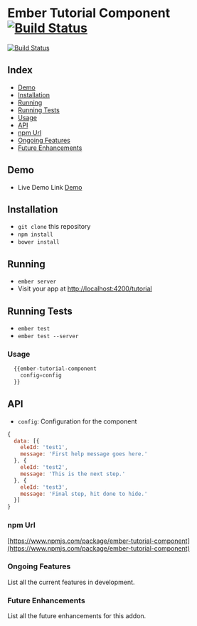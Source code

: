 # Ember Tutorial Component [![Build Status](http://api.sandbox.screwdriver.corp.yahoo.com:4080/badge/95889/component/icon)](http://api.sandbox.screwdriver.corp.yahoo.com:4080/badge/95889/component/target)

[![Build Status](https://travis-ci.org/svkangal/ember-tutorial-component.svg?branch=documentation)](https://travis-ci.org/svkangal/ember-tutorial-component)

## Index

 - [Demo](#demo)
 - [Installation](#installation)
 - [Running](#running)
 - [Running Tests](#running-tests)
 - [Usage](#usage)
 - [API](#api)
 - [npm Url](#npm-url)
 - [Ongoing Features](#ongoing-features)
 - [Future Enhancements](#future-enchancements)

## Demo
 - Live Demo Link
   [Demo](https://svkangal.github.io/ember-tutorial-component/)

## Installation

* `git clone` this repository
* `npm install`
* `bower install`

## Running

* `ember server`
* Visit your app at [http://localhost:4200/tutorial](http://localhost:4200/tutorial)

## Running Tests

* `ember test`
* `ember test --server`

### Usage
```javascript
  {{ember-tutorial-component
    config=config
  }}
```
## API

* `config`: Configuration for the component

```javascript
{ 
  data: [{
    eleId: 'test1',
    message: 'First help message goes here.'
  }, {
    eleId: 'test2',
    message: 'This is the next step.'
  }, {
    eleId: 'test3',
    message: 'Final step, hit done to hide.'
  }]
}
```

### npm Url
[https://www.npmjs.com/package/ember-tutorial-component](https://www.npmjs.com/package/ember-tutorial-component)

### Ongoing Features
List all the current features in development.

### Future Enhancements
List all the future enhancements for this addon.
      

